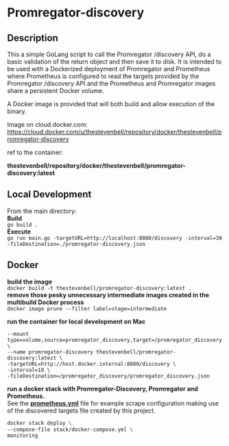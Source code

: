 # Promregator-discovery

## Description
This a simple GoLang script to call the Promregator /discovery API, do a basic validation of the return object and then save it to disk.  It is intended to be used with a Dockerized deployment of Promregator and Prometheus where Prometheus is configured to read the targets provided by the Promregator /discovery API and the Prometheus and Promregator images share a persistent Docker volume.  

A Docker image is provided that will both build and allow execution of the binary.  

Image on cloud.docker.com: https://cloud.docker.com/u/thestevenbell/repository/docker/thestevenbell/promregator-discovery

ref to the container:  

**thestevenbell/repository/docker/thestevenbell/promregator-discovery:latest**

## Local Development
From the main directory:  
**Build**  
```go build .```  
**Execute**  
```go run main.go -targetURL=http://localhost:8080/discovery -interval=30 -fileDestination=./promregator-discovery.json```

## Docker
**build the image**  
```docker build -t thestevenbell/promregator-discovery:latest .```  
**remove those pesky unnecessary intermediate images created in the multibuild Docker process**  
```docker image prune --filter label=stage=intermediate```

**run the container for local development on Mac**  

```docker run -it --rm \
--mount type=volume,source=promregator_discovery,target=/promregator_discovery \
--name promregator-discovery thestevenbell/promregator-discovery:latest \
-targetURL=http://host.docker.internal:8080/discovery \
-interval=10 \
-fileDestination=/promregator_discovery/promregator_discovery.json
```

**run a docker stack with Promregator-Discovery, Promregator and Prometheus.**  
See the [**prometheus.yml**](stack/prometheus.yml) file for example scrape configuration making use of the discovered targets file created by this project.  
```bash
docker stack deploy \
--compose-file stack/docker-compose.yml \
monitoring
```